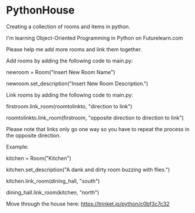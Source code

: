 # PythonHouse
Creating a collection of rooms and items in python.

I'm learning Object-Oriented Programming in Python on Futurelearn.com

Please help me add more rooms and link them together.

Add rooms by adding the following code to main.py:

newroom = Room("Insert New Room Name")

newroom.set_description("Insert New Room Description.")

Link rooms by adding the following code to main.py:

firstroom.link_room(roomtolinkto, "direction to link")

roomtolinkto.link_room(firstroom, "opposite direction to direction to link")

Please note that links only go one way so you have to repeat the process in the opposite direction.

Example:

kitchen = Room("Kitchen")

kitchen.set_description("A dank and dirty room buzzing with flies.")

kitchen.link_room(dining_hall, "south")

dining_hall.link_room(kitchen, "north")


Move through the house here: https://trinket.io/python/c0bf3c7c32

